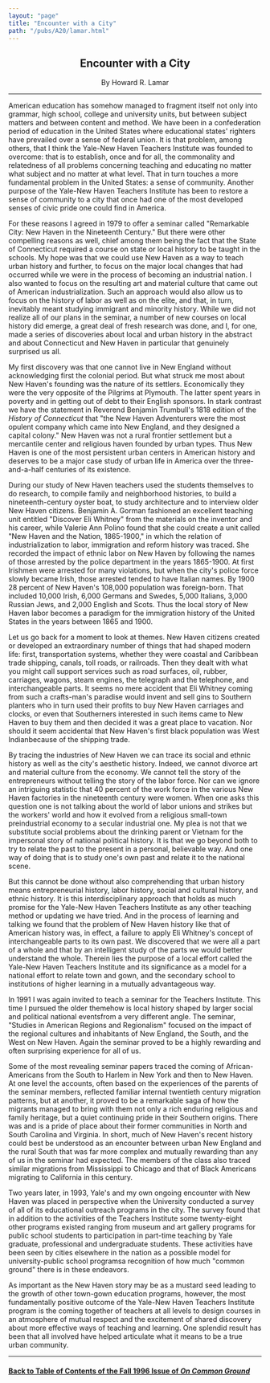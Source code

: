 ```yaml
---
layout: "page"
title: "Encounter with a City"
path: "/pubs/A20/lamar.html"
---
```

<main>
<center><h2>
Encounter with a City</h2>By Howard R. Lamar
</center><hr/>
American education has somehow managed to fragment itself not only into
grammar, high school, college and university units, but between subject
matters and between content and method.  We have been in a confederation
period of education in the United States where educational states'
righters have prevailed over a sense of federal union.  It is that
problem, among others, that I think the Yale-New Haven Teachers Institute
was founded to overcome:  that is to establish, once and for all, the
commonality and relatedness of all problems concerning teaching and
educating no matter what subject and no matter at what level.  That in
turn touches a more fundamental problem in the United States:  a sense of
community.  Another purpose of the Yale-New Haven Teachers Institute has
been to restore a sense of community to a city that once had one of the
most developed senses of civic pride one could find in America.<p>
For these reasons I agreed in 1979 to offer a seminar called "Remarkable
City:  New Haven in the Nineteenth Century."  But there were other
compelling reasons as well, chief among them being the fact that the State
of Connecticut required a course on state or local history to be taught in
the schools.  My hope was that we could use New Haven as a way to teach
urban history and further, to focus on the major local changes that had
occurred while we were in the process of becoming an industrial nation.  I
also wanted to focus on the resulting art and material culture that came
out of American industrialization.  Such an approach would also allow us
to focus on the history of labor as well as on the elite, and that, in
turn, inevitably meant studying immigrant and minority history.  While we
did not realize all of our plans in the seminar, a number of new courses
on local history did emerge, a great deal of fresh research was done, and
I, for one, made a series of discoveries about local and urban history in
the abstract and about Connecticut and New Haven in particular that
genuinely surprised us all.</p><p>
My first discovery was that one cannot live in New England without
acknowledging first the colonial period.  But what struck me most about
New Haven's founding was the nature of its settlers.  Economically they
were the very opposite of the Pilgrims at Plymouth.  The latter spent
years in poverty and in getting out of debt to their English sponsors.  In
stark contrast we have the statement in Reverend Benjamin Trumbull's 1818
edition of the <i>History of Connecticut</i> that "the New Haven
Adventurers were the most opulent company which came into New England, and
they designed a capital colony."  New Haven was not a rural frontier
settlement but a mercantile center and religious haven founded by urban
types.  Thus New Haven is one of the most persistent urban centers in
American history and deserves to be a major case study of urban life in
America over the three-and-a-half centuries of its existence.</p><p>
During our study of New Haven teachers used the students themselves to do
research, to compile family and neighborhood histories, to build a
nineteenth-century oyster boat, to study architecture and to interview
older New Haven citizens.  Benjamin A. Gorman fashioned an excellent
teaching unit entitled "Discover Eli Whitney" from the materials on the
inventor and his career, while Valerie Ann Polino found that she could
create a unit called "New Haven and the Nation, 1865-1900," in which the
relation of industrialization to labor, immigration and reform history was
traced.  She recorded the impact of ethnic labor on New Haven by following
the names of those arrested by the police department in the years
1865-1900.  At first Irishmen were arrested for many
violations, but when the city's police force slowly became Irish, those
arrested tended to have Italian names.  By 1900 28 percent of New Haven's
108,000 population was foreign-born.  That included 10,000 Irish, 6,000
Germans and Swedes, 5,000 Italians, 3,000 Russian Jews, and 2,000 English
and Scots.  Thus the local story of New Haven labor becomes a paradigm for
the immigration history of the United States in the years between 1865 and
1900.</p><p>
Let us go back for a moment to look at themes.  New Haven citizens created
or developed an extraordinary number of things that had shaped modern
life:  first, transportation systems, whether they were coastal and
Caribbean trade shipping, canals, toll roads, or railroads.  Then they
dealt with what you might call support services such as road surfaces,
oil, rubber, carriages, wagons, steam engines, the telegraph and the
telephone, and interchangeable parts.  It seems no mere accident that Eli
Whitney coming from such a crafts-man's paradise would invent and sell
gins to Southern planters who in turn used their profits to buy New Haven
carriages and clocks, or even that Southerners interested in such items
came to New Haven to buy them and then decided it was a great place to
vacation.  Nor should it seem accidental that New Haven's first black
population was West Indian­because of the shipping trade.</p><p>
By tracing the industries of New Haven we can trace its social and ethnic
history as well as the city's aesthetic history.  Indeed, we cannot
divorce art and material culture from the economy.  We cannot tell the
story of the entrepreneurs without telling
the story of the labor force.  Nor can we ignore an intriguing statistic
that 40 percent of the work force in the various New Haven factories in
the nineteenth century were women.  When one asks this question one is not
talking about the world of labor unions and strikes but the workers' world
and how it evolved from a religious small-town preindustrial economy to a
secular industrial one.  My plea is not that we substitute social problems
about the drinking parent or Vietnam for the impersonal story of national
political history.  It is that we go beyond both to try to relate the past
to the present in a personal, believable way.  And one way of doing that
is to study one's own past and relate it to the national scene.  </p><p>
But this cannot be done without also comprehending that urban history
means entrepreneurial history, labor history, social and cultural history,
and ethnic history.  It is this interdisciplinary approach that holds as
much promise for the Yale-New Haven Teachers Institute as any other
teaching method or updating we have tried.  And in the process of learning
and talking we found that the problem of New Haven history like that of
American history was, in effect, a failure to apply Eli Whitney's concept
of interchangeable parts to its own past.  We discovered that we were all
a part of a whole and that by an intelligent study of the parts we would
better understand the whole.  Therein lies the purpose of a local effort
called the Yale-New Haven Teachers Institute and its significance as a
model for a national effort to relate town and gown, and the secondary
school to institutions of higher learning in a mutually advantageous
way.</p><p>
In 1991 I was again invited to teach a seminar for the Teachers Institute.
This time I pursued the older theme­how is local history shaped by
larger social and political national events­from a very different
angle.  The seminar, "Studies in American Regions and Regionalism" focused
on the impact of the regional cultures and inhabitants of New England, the
South, and the West on New Haven.  Again the seminar proved to be a highly
rewarding and often surprising experience for all of us. </p><p>
Some of the most revealing seminar papers traced the coming of
African-Americans from the South to Harlem in New York and then to New
Haven.  At one level the accounts, often based on the experiences of the
parents of the seminar members, reflected familiar internal twentieth
century migration patterns, but at another, it proved to be a remarkable
saga of how the migrants managed to bring with them not only a rich
enduring religious and family heritage, but a quiet continuing pride in
their Southern origins.  There was and is a pride of place about their
former communities in North and South Carolina and Virginia.  In short,
much of New Haven's recent history could best be understood as an
encounter between urban New England and the rural South that was far more
complex and mutually rewarding than any of us in the seminar had expected.
The members of the class also traced similar migrations from Mississippi
to Chicago and that of Black Americans migrating to California in this
century.</p><p>
Two years later, in 1993, Yale's and my own ongoing encounter with New
Haven was placed in perspective when the University conducted a survey of
all of its educational outreach programs in the city.  The survey found
that in addition to the activities of the Teachers Institute some
twenty-eight other programs existed ranging from museum and art gallery
programs for public school students to participation in part-time teaching
by Yale graduate, professional and undergraduate students.  These
activities have been seen by cities elsewhere in the nation as a possible
model for university-public school programs­a recognition of how much
"common ground" there is in these endeavors.</p><p>
As important as the New Haven story may be as a mustard seed leading to
the growth of other town-gown education programs, however, the most
fundamentally positive outcome of the Yale-New Haven Teachers Institute
program is the coming together of teachers at all levels to design courses
in an atmosphere of mutual respect and the excitement of shared discovery
about more effective ways of teaching and learning.  One splendid result
has been that all involved have helped articulate what it means to be a
true  urban community.  <br/>
</p><hr/>
<h4><a href="/pubs/A20/">Back to
Table of Contents of the Fall 1996 Issue of <i>On Common
Ground</i></a>
</h4>
</main>
